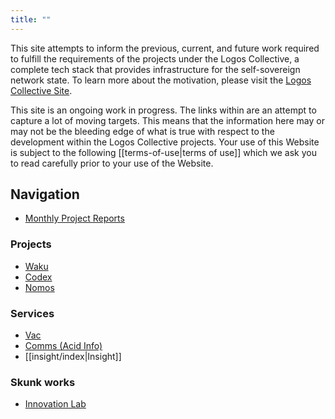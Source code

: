 ```yaml
---
title: ""
---
```

This site attempts to inform the previous, current, and future work required to fulfill the requirements of the projects under the Logos Collective, a complete tech stack that provides infrastructure for the self-sovereign network state. To learn more about the motivation, please visit the [Logos Collective Site](https://logos.co).

This site is an ongoing work in progress. The links within are an attempt to capture a lot of moving targets. This means that the information here may or may not be the bleeding edge of what is true with respect to the development within the Logos Collective projects. Your use of this Website is subject to the following [[terms-of-use|terms of use]] which we ask you to read carefully prior to your use of the Website. 

## Navigation
- [Monthly Project Reports](tags/monthly-report)

### Projects
- [Waku](waku/index.md)
- [Codex](codex/overview.md)
- [Nomos](nomos)

### Services
- [Vac](vac/index.md)
- [Comms (Acid Info)](acid/index.md)
- [[insight/index|Insight]]

### Skunk works
- [Innovation Lab](innovation_lab/index.md)
